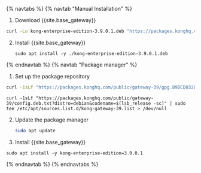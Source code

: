 {% navtabs %}
{% navtab "Manual Installation" %}
1. Download {{site.base_gateway}}
```sh
curl -Lo kong-enterprise-edition-3.9.0.1.deb "https://packages.konghq.com/public/gateway-39/deb/ubuntu/pool/noble/main/k/ko/kong-enterprise-edition_3.9.0.1/kong-enterprise-edition_3.9.0.1_$(dpkg --print-architecture).deb"
```

2. Install {{site.base_gateway}}
    ```
    sudo apt install -y ./kong-enterprise-edition-3.9.0.1.deb
    ```
{% endnavtab %}
{% navtab "Package manager" %}
1. Set up the package repository
```sh
curl -1sLf "https://packages.konghq.com/public/gateway-39/gpg.B9DCD032B1696A89.key" |  gpg --dearmor | sudo tee /usr/share/keyrings/kong-gateway-39-archive-keyring.gpg > /dev/null
```
```
curl -1sLf "https://packages.konghq.com/public/gateway-39/config.deb.txt?distro=debian&codename=$(lsb_release -sc)" | sudo tee /etc/apt/sources.list.d/kong-gateway-39.list > /dev/null
```
2. Update the package manager

    ```sh
    sudo apt update
    ```

3. Install {{site.base_gateway}}
```
sudo apt install -y kong-enterprise-edition=3.9.0.1
```
{% endnavtab %}
{% endnavtabs %}